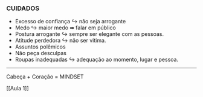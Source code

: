 ### CUIDADOS

- Excesso de confiança
  ↪ não seja arrogante
- Medo
  ↪ maior medo ➡ falar em público
- Postura arrogante
  ↪ sempre ser elegante com as pessoas.
- Atitude perdedora
  ↪ não ser vitima.
- Assuntos polêmicos
- Não peça desculpas
- Roupas inadequadas
  ↪ adequação ao momento, lugar e pessoa.
******
Cabeça + Coração = MINDSET

[[Aula 1]]